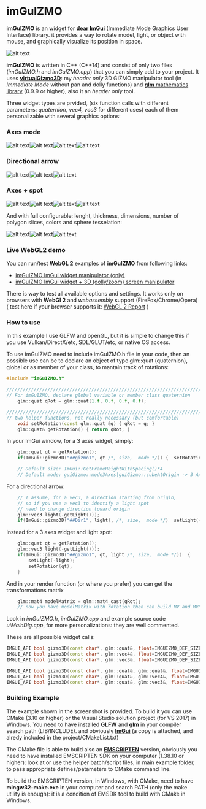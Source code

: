 # imGuIZMO
**imGuIZMO** is an widget for [**dear ImGui**](https://github.com/ocornut/imgui) (Immediate Mode Graphics User Interface) library. it provides a way to rotate model, light, or object with mouse, and graphically visualize its position in space. 

![alt text](https://raw.githubusercontent.com/BrutPitt/imGuIZMO/master/screenshots/imGuIZMO.gif)

**imGuIZMO** is written in C++ (C++14) and consist of only two files (*imGuIZMO.h* and *imGuIZMO.cpp*) that you can simply add to your project.
It uses [**virtualGizmo3D**](https://github.com/BrutPitt/virtualGizmo3D): my *header only* 3D GIZMO manipulator tool (in *Immediate Mode* without pan and dolly functions) and [**glm** mathematics library](https://github.com/g-truc/glm) (0.9.9 or higher), also it an *header only* tool.

Three widget types are prvided, (six function calls with different parameters: *quaternion, vec4, vec3* for different uses) each of them personalizable with several graphics options:

### Axes mode
![alt text](https://raw.githubusercontent.com/BrutPitt/imGuIZMO/master/screenshots/A001.jpg)![alt text](https://raw.githubusercontent.com/BrutPitt/imGuIZMO/master/screenshots/A002.jpg)![alt text](https://raw.githubusercontent.com/BrutPitt/imGuIZMO/master/screenshots/A003.jpg)![alt text](https://raw.githubusercontent.com/BrutPitt/imGuIZMO/master/screenshots/A004.jpg)

### Directional arrow
![alt text](https://raw.githubusercontent.com/BrutPitt/imGuIZMO/master/screenshots/B001.jpg)![alt text](https://raw.githubusercontent.com/BrutPitt/imGuIZMO/master/screenshots/B002.jpg)![alt text](https://raw.githubusercontent.com/BrutPitt/imGuIZMO/master/screenshots/B003.jpg)

### Axes + spot
![alt text](https://raw.githubusercontent.com/BrutPitt/imGuIZMO/master/screenshots/C001.jpg)![alt text](https://raw.githubusercontent.com/BrutPitt/imGuIZMO/master/screenshots/C002.jpg)![alt text](https://raw.githubusercontent.com/BrutPitt/imGuIZMO/master/screenshots/C003.jpg)![alt text](https://raw.githubusercontent.com/BrutPitt/imGuIZMO/master/screenshots/C004.jpg)

And with full configurable: lenght, thickness, dimensions, number of polygon slices, colors and sphere tesselation:

![alt text](https://raw.githubusercontent.com/BrutPitt/imGuIZMO/master/screenshots/D001.jpg)![alt text](https://raw.githubusercontent.com/BrutPitt/imGuIZMO/master/screenshots/D002.jpg)![alt text](https://raw.githubusercontent.com/BrutPitt/imGuIZMO/master/screenshots/D003.jpg)

### Live WebGL2 demo
You can run/test **WebGL 2** examples of **imGuIZMO** from following links:
- [imGuIZMO ImGui widget manipulator (only)](https://www.michelemorrone.eu/emsExamples/qjSetWidget.html)
- [imGuIZMO ImGui widget + 3D (dolly/zoom) screen manipulator](https://www.michelemorrone.eu/emsExamples/qjSetScreen.html)

There is way to test all available options and settings.
It works only on browsers with **WebGl 2** and *webassembly* support (FireFox/Chrome/Opera)
( test here if your browser supports it: [WebGL 2 Report](http://webglreport.com/?v=2) )


### How to use

In this example I use GLFW and openGL, but it is simple to change this if you use Vulkan/DirectX/etc, SDL/GLUT/etc, or native OS access.

To use imGuIZMO need to include imGuIZMO.h file in your code, then an possible use can be to declare an object of type glm::quat (quaternion), global or as member of your class, to mantain track of rotations:

```cpp
#include "imGuIZMO.h"

/////////////////////////////////////////////////////////////////////////////
// For imGuIZMO, declare global variable or member class quaternion
    glm::quat qRot = glm::quat(1.f, 0.f, 0.f, 0.f);

/////////////////////////////////////////////////////////////////////////////
// two helper functions, not really necessary (but comfortable)
    void setRotation(const glm::quat &q) { qRot = q; }
    glm::quat& getRotation() { return qRot; }
 ```

In your ImGui window, for a 3 axes widget, simply:
```cpp
    glm::quat qt = getRotation();
    if(ImGui::gizmo3D("##gizmo1", qt /*, size,  mode */)) {  setRotation(qt); }

    // Default size: ImGui::GetFrameHeightWithSpacing()*4
    // Default mode: guiGizmo::mode3Axes|guiGizmo::cubeAtOrigin -> 3 Axes with cube @ origin
```

For a directional arrow:
```cpp
    // I assume, for a vec3, a direction starting from origin, 
    // so if you use a vec3 to identify a light spot
    // need to change direction toward origin
    glm::vec3 light(-getLight()));
    if(ImGui::gizmo3D("##Dir1", light), /*, size,  mode */)  setLight(-light);
```

Instead for a 3 axes widget and light spot:
```cpp
    glm::quat qt = getRotation();
    glm::vec3 light(-getLight()));
    if(ImGui::gizmo3D("##gizmo1", qt, light /*, size,  mode */))  { 
        setLight(-light);
        setRotation(qt);
    }
```

And in your render function (or where you prefer) you can get the transformations matrix

```cpp
    glm::mat4 modelMatrix = glm::mat4_cast(qRot);
    // now you have modelMatrix with rotation then can build MV and MVP matrix
```


Look in *imGuIZMO.h*, *imGuIZMO.cpp* and example source code *uiMainDlg.cpp*, for more personalizations: they are well commented.

These are all possible widget calls:
```cpp
IMGUI_API bool gizmo3D(const char*, glm::quat&, float=IMGUIZMO_DEF_SIZE, const int=imguiGizmo::mode3Axes|imguiGizmo::cubeAtOrigin);
IMGUI_API bool gizmo3D(const char*, glm::vec4&, float=IMGUIZMO_DEF_SIZE, const int=imguiGizmo::mode3Axes|imguiGizmo::cubeAtOrigin);
IMGUI_API bool gizmo3D(const char*, glm::vec3&, float=IMGUIZMO_DEF_SIZE, const int=imguiGizmo::modeDirection);

IMGUI_API bool gizmo3D(const char*, glm::quat&, glm::quat&, float=IMGUIZMO_DEF_SIZE, const int=imguiGizmo::modeDual|imguiGizmo::cubeAtOrigin);
IMGUI_API bool gizmo3D(const char*, glm::quat&, glm::vec4&, float=IMGUIZMO_DEF_SIZE, const int=imguiGizmo::modeDual|imguiGizmo::cubeAtOrigin);
IMGUI_API bool gizmo3D(const char*, glm::quat&, glm::vec3&, float=IMGUIZMO_DEF_SIZE, const int=imguiGizmo::modeDual|imguiGizmo::cubeAtOrigin);
```

### Building Example

The example shown in the screenshot is provided.
To build it you can use CMake (3.10 or higher) or the Visual Studio solution project (for VS 2017) in Windows.
You need to have installed [**GLFW**](https://www.glfw.org/) and [**glm**](https://github.com/g-truc/glm) in your compiler search path (LIB/INCLUDE). and obviously [**ImGui**](https://github.com/ocornut/imgui) (a copy is attached, and alredy included in the project/CMakeList.txt)

The CMake file is able to build also an [**EMSCRIPTEN**](https://kripken.github.io/emscripten-site/index.html) version, obviously you need to have installed EMSCRIPTEN SDK on your computer (1.38.10 or higher): look at or use the helper batch/script files, in main example folder, to pass appropriate defines/patameters to CMake command line.

To build the EMSCRIPTEN version, in Windows, with CMake, need to have **mingw32-make.exe** in your computer and search PATH (only the make utility is enough): it is a condition of EMSDK tool to build with CMake in Windows.

